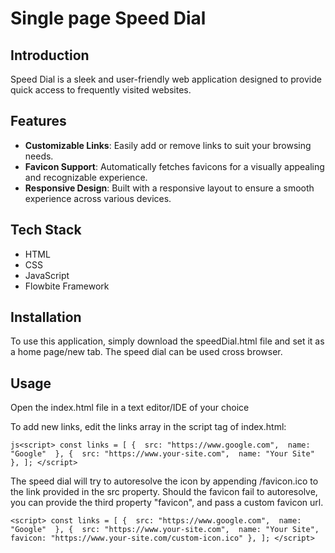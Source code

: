 # Single page Speed Dial

## Introduction
Speed Dial is a sleek and user-friendly web application designed to provide quick access to frequently visited websites.

## Features
- **Customizable Links**: Easily add or remove links to suit your browsing needs.
- **Favicon Support**: Automatically fetches favicons for a visually appealing and recognizable experience.
- **Responsive Design**: Built with a responsive layout to ensure a smooth experience across various devices.

## Tech Stack
- HTML
- CSS
- JavaScript
- Flowbite Framework

## Installation

To use this application, simply download the speedDial.html file and set it as a home page/new tab. The speed dial can be used cross browser.

## Usage
Open the index.html file in a text editor/IDE of your choice

To add new links, edit the links array in the script tag of index.html:

`js<script>
    const links = [
      { 
        src: "https://www.google.com", 
        name: "Google" 
      },
      { 
        src: "https://www.your-site.com", 
        name: "Your Site" 
      },
    ];
</script>`

The speed dial will try to autoresolve the icon by appending /favicon.ico to the link provided in the src property. 
Should the favicon fail to autoresolve, you can provide the third property "favicon", and pass a custom favicon url.

`<script>
    const links = [
      { 
        src: "https://www.google.com", 
        name: "Google" 
      },
      { 
        src: "https://www.your-site.com", 
        name: "Your Site", 
        favicon: "https://www.your-site.com/custom-icon.ico"
      },
    ];
</script>`
